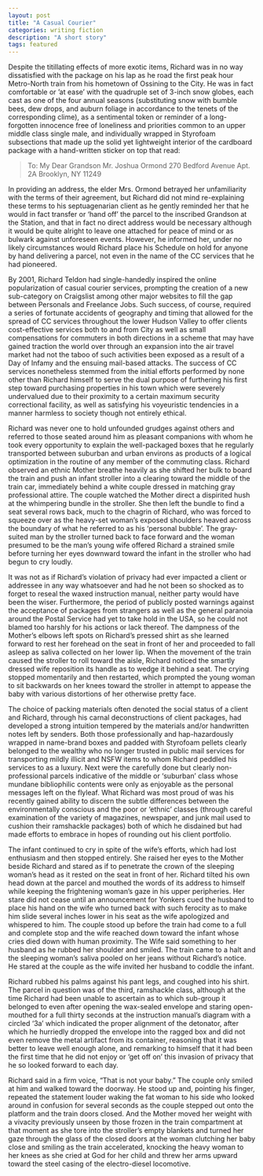 ```yaml
---
layout: post
title: "A Casual Courier"
categories: writing fiction
description: "A short story"
tags: featured
---
```


Despite the titillating effects of more exotic items, Richard was in no way dissatisfied with the package on his lap as he road the first peak hour Metro-North train from his hometown of Ossining to the City. He was in fact comfortable or ’at ease’ with the quadruple set of 3-inch snow globes, each cast as one of the four annual seasons (substituting snow with bumble bees, dew drops, and auburn foliage in accordance to the tenets of the corresponding clime), as a sentimental token or reminder of a long-forgotten innocence free of loneliness and priorities common to an upper middle class single male, and individually wrapped in Styrofoam subsections that made up the solid yet lightweight interior of the cardboard package with a hand-written sticker on top that read:

>    To: 
>        My Dear Grandson Mr. Joshua Ormond
>        270 Bedford Avenue
>       Apt. 2A
>        Brooklyn, NY 11249 


In providing an address, the elder Mrs. Ormond betrayed her unfamiliarity with the terms of their agreement, but Richard did not mind re-explaining these terms to his septuagenarian client as he gently reminded her that he would in fact transfer or ‘hand off’ the parcel to the inscribed Grandson at the Station, and that in fact no direct address would be necessary although it would be quite alright to leave one attached for peace of mind or as bulwark against unforeseen events. However, he informed her, under no likely circumstances would Richard place his Schedule on hold for anyone by hand delivering a parcel, not even in the name of the CC services that he had pioneered.

By 2001, Richard Teldon had single-handedly inspired the online popularization of casual courier services, prompting the creation of a new sub-category on Craigslist among other major websites to fill the gap between Personals and Freelance Jobs. Such success, of course, required a series of fortunate accidents of geography and timing that allowed for the spread of CC services throughout the lower Hudson Valley to offer clients cost-effective services both to and from City as well as small compensations for commuters in both directions in a scheme that may have gained traction the world over through an expansion into the air travel market had not the taboo of such activities been exposed as a result of a Day of Infamy and the ensuing mail-based attacks. The success of CC services nonetheless stemmed from the initial efforts performed by none other than Richard himself to serve the dual purpose of furthering his first step toward purchasing properties in his town which were severely undervalued due to their proximity to a certain maximum security correctional facility, as well as satisfying his voyeuristic tendencies in a manner harmless to society though not entirely ethical.

Richard was never one to hold unfounded grudges against others and referred to those seated around him as pleasant companions with whom he took every opportunity to explain the well-packaged boxes that he regularly transported between suburban and urban environs as products of a logical optimization in the routine of any member of the commuting class. Richard observed an ethnic Mother breathe heavily as she shifted her bulk to board the train and push an infant stroller into a clearing toward the middle of the train car, immediately behind a white couple dressed in matching gray professional attire. The couple watched the Mother direct a dispirited hush at the whimpering bundle in the stroller. She then left the bundle to find a seat several rows back, much to the chagrin of Richard, who was forced to squeeze over as the heavy-set woman’s exposed shoulders heaved across the boundary of what he referred to as his ‘personal bubble’. The gray-suited man by the stroller turned back to face forward and the woman presumed to be the man’s young wife offered Richard a strained smile before turning her eyes downward toward the infant in the stroller who had begun to cry loudly.

It was not as if Richard’s violation of privacy had ever impacted a client or addressee in any way whatsoever and had he not been so shocked as to forget to reseal the waxed instruction manual, neither party would have been the wiser. Furthermore, the period of publicly posted warnings against the acceptance of packages from strangers as well as the general paranoia around the Postal Service had yet to take hold in the USA, so he could not blamed too harshly for his actions or lack thereof. The dampness of the Mother’s elbows left spots on Richard’s pressed shirt as she learned forward to rest her forehead on the seat in front of her and proceeded to fall asleep as saliva collected on her lower lip. When the movement of the train caused the stroller to roll toward the aisle, Richard noticed the smartly dressed wife reposition its handle as to wedge it behind a seat. The crying stopped momentarily and then restarted, which prompted the young woman to sit backwards on her knees toward the stroller in attempt to appease the baby with various distortions of her otherwise pretty face.

The choice of packing materials often denoted the social status of a client and Richard, through his carnal deconstructions of client packages, had developed a strong intuition tempered by the materials and/or handwritten notes left by senders. Both those professionally and hap-hazardously wrapped in name-brand boxes and padded with Styrofoam pellets clearly belonged to the wealthy who no longer trusted in public mail services for transporting mildly illicit and NSFW items to whom Richard peddled his services to as a luxury. Next were the carefully done but clearly non-professional parcels indicative of the middle or ‘suburban’ class whose mundane bibliophilic contents were only as enjoyable as the personal messages left on the flyleaf. What Richard was most proud of was his recently gained ability to discern the subtle differences between the environmentally conscious and the poor or ‘ethnic’ classes (through careful examination of the variety of magazines, newspaper, and junk mail used to cushion their ramshackle packages) both of which he disdained but had made efforts to embrace in hopes of rounding out his client portfolio.

The infant continued to cry in spite of the wife’s efforts, which had lost enthusiasm and then stopped entirely. She raised her eyes to the Mother beside Richard and stared as if to penetrate the crown of the sleeping woman’s head as it rested on the seat in front of her. Richard tilted his own head down at the parcel and mouthed the words of its address to himself while keeping the frightening woman’s gaze in his upper peripheries. Her stare did not cease until an announcement for Yonkers cued the husband to place his hand on the wife who turned back with such ferocity as to make him slide several inches lower in his seat as the wife apologized and whispered to him. The couple stood up before the train had come to a full and complete stop and the wife reached down toward the infant whose cries died down with human proximity. The Wife said something to her husband as he rubbed her shoulder and smiled. 
The train came to a halt and the sleeping woman’s saliva pooled on her jeans without Richard’s notice. He stared at the couple as the wife invited her husband to coddle the infant. 

Richard rubbed his palms against his pant legs, and coughed into his shirt. The parcel in question was of the third, ramshackle class, although at the time Richard had been unable to ascertain as to which sub-group it belonged to even after opening the wax-sealed envelope and staring open-mouthed for a full thirty seconds at the instruction manual’s diagram with a circled ‘3a’ which indicated the proper alignment of the detonator, after which he hurriedly dropped the envelope into the ragged box and did not even remove the metal artifact from its container, reasoning that it was better to leave well enough alone, and remarking to himself that it had been the first time that he did not enjoy or ‘get off on’ this invasion of privacy that he so looked forward to each day.

Richard said in a firm voice, “That is not your baby.” The couple only smiled at him and walked toward the doorway. He stood up and, pointing his finger, repeated the statement louder waking the fat woman to his side who looked around in confusion for several seconds as the couple stepped out onto the platform and the train doors closed. And the Mother moved her weight with a vivacity previously unseen by those frozen in the train compartment at that moment as she tore into the stroller’s empty blankets and turned her gaze through the glass of the closed doors at the woman clutching her baby close and smiling as the train accelerated, knocking the heavy woman to her knees as she cried at God for her child and threw her arms upward toward the steel casing of the electro-diesel locomotive.